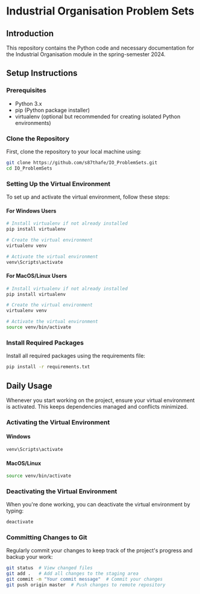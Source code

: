 # Industrial Organisation Problem Sets

## Introduction
This repository contains the Python code and necessary documentation for the Industrial Organisation module in the spring-semester 2024.

## Setup Instructions

### Prerequisites
- Python 3.x
- pip (Python package installer)
- virtualenv (optional but recommended for creating isolated Python environments)

### Clone the Repository
First, clone the repository to your local machine using:

```bash
git clone https://github.com/s87thafe/IO_ProblemSets.git
cd IO_ProblemSets
```

### Setting Up the Virtual Environment
To set up and activate the virtual environment, follow these steps:

#### For Windows Users
```bash
# Install virtualenv if not already installed
pip install virtualenv

# Create the virtual environment
virtualenv venv

# Activate the virtual environment
venv\Scripts\activate
```

#### For MacOS/Linux Users
```bash
# Install virtualenv if not already installed
pip install virtualenv

# Create the virtual environment
virtualenv venv

# Activate the virtual environment
source venv/bin/activate
```

### Install Required Packages
Install all required packages using the requirements file:

```bash
pip install -r requirements.txt
```
## Daily Usage
Whenever you start working on the project, ensure your virtual environment is activated. This keeps dependencies managed and conflicts minimized.

### Activating the Virtual Environment

#### Windows
```bash
venv\Scripts\activate
```

#### MacOS/Linux
```bash
source venv/bin/activate
```

### Deactivating the Virtual Environment
When you're done working, you can deactivate the virtual environment by typing:
```bash
deactivate
```

### Committing Changes to Git
Regularly commit your changes to keep track of the project's progress and backup your work:

```bash
git status  # View changed files
git add .   # Add all changes to the staging area
git commit -m "Your commit message"  # Commit your changes
git push origin master  # Push changes to remote repository
```
